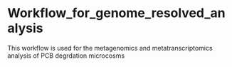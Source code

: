 # Workflow_for_genome_resolved_analysis

This workflow is used for the metagenomics and metatranscriptomics analysis of PCB degrdation microcosms
